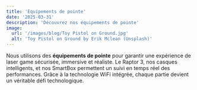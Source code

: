 ```yaml
---
title: 'Equipements de pointe'
date: '2025-03-31'
description: 'Découvrez nos équipements de pointe'
image:
  url: '/images/blog/Toy Pistol on Ground.jpg'
  alt: 'Toy Pistol on Ground by Erik Mclean (Unsplash)'
---
```


Nous utilisons des **équipements de pointe** pour garantir une expérience de laser game sécurisée, immersive et réaliste. Le Raptor 3, nos casques intelligents, et nos SmartBox permettent un suivi en temps réel des performances. Grâce à la technologie WiFi intégrée, chaque partie devient un véritable défi technologique.